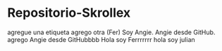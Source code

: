 # Repositorio-Skrollex
agregue una etiqueta
agrego otra (Fer)
Soy Angie.
Angie desde GitHub.
agrego
Angie desde GitHubbbb
Hola soy Ferrrrrrr
hola soy julian

